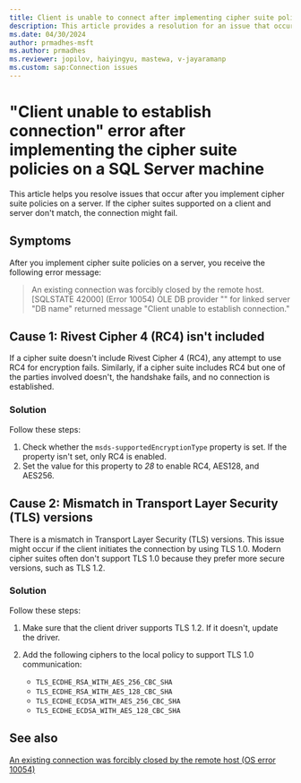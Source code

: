 ```yaml
---
title: Client is unable to connect after implementing cipher suite policies 
description: This article provides a resolution for an issue that occurs after you implement cipher suite policies on a SQL Server machine.
ms.date: 04/30/2024
author: prmadhes-msft
ms.author: prmadhes
ms.reviewer: jopilov, haiyingyu, mastewa, v-jayaramanp
ms.custom: sap:Connection issues
---
```


# "Client unable to establish connection" error after implementing the cipher suite policies on a SQL Server machine

This article helps you resolve issues that occur after you implement cipher suite policies on a server. If the cipher suites supported on a client and server don't match, the connection might fail.

## Symptoms

After you implement cipher suite policies on a server, you receive the following error message:

> An existing connection was forcibly closed by the remote host. [SQLSTATE 42000] (Error 10054) OLE DB provider "" for linked server "DB name" returned message "Client unable to establish connection."

## Cause 1: Rivest Cipher 4 (RC4) isn't included

If a cipher suite doesn't include Rivest Cipher 4 (RC4), any attempt to use RC4 for encryption fails. Similarly, if a cipher suite includes RC4 but one of the parties involved doesn't, the handshake fails, and no connection is established.

### Solution

Follow these steps:

1. Check whether the `msds-supportedEncryptionType` property is set. If the property isn't set, only RC4 is enabled.
1. Set the value for this property to *28* to enable RC4, AES128, and AES256.

## Cause 2: Mismatch in Transport Layer Security (TLS) versions

There is a mismatch in Transport Layer Security (TLS) versions. This issue might occur if the client initiates the connection by using TLS 1.0. Modern cipher suites often don't support TLS 1.0 because they prefer more secure versions, such as TLS 1.2.

### Solution

Follow these steps:

1. Make sure that the client driver supports TLS 1.2. If it doesn't, update the driver.
1. Add the following ciphers to the local policy to support TLS 1.0 communication:

   - `TLS_ECDHE_RSA_WITH_AES_256_CBC_SHA`
   - `TLS_ECDHE_RSA_WITH_AES_128_CBC_SHA`
   - `TLS_ECDHE_ECDSA_WITH_AES_256_CBC_SHA`
   - `TLS_ECDHE_ECDSA_WITH_AES_128_CBC_SHA`

## See also

[An existing connection was forcibly closed by the remote host (OS error 10054)](tls-exist-connection-closed.md)
